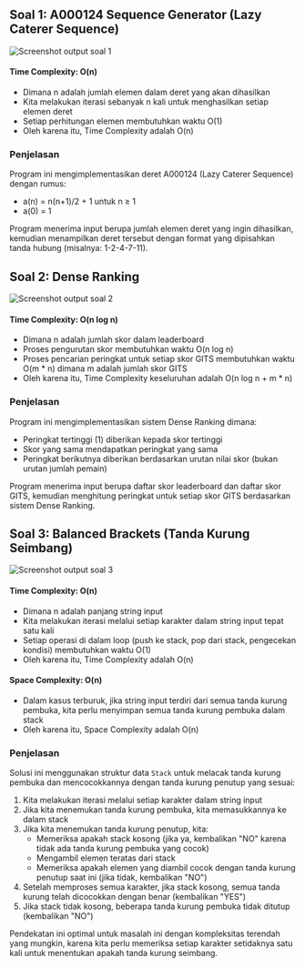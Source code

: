 ## Soal 1: A000124 Sequence Generator (Lazy Caterer Sequence)
![Screenshot output soal 1](https://github.com/user-attachments/assets/f3ccda60-de51-4a0f-b132-a2bdde3ddbe4)

#### Time Complexity: O(n)
- Dimana n adalah jumlah elemen dalam deret yang akan dihasilkan
- Kita melakukan iterasi sebanyak n kali untuk menghasilkan setiap elemen deret
- Setiap perhitungan elemen membutuhkan waktu O(1)
- Oleh karena itu, Time Complexity adalah O(n)

### Penjelasan

Program ini mengimplementasikan deret A000124 (Lazy Caterer Sequence) dengan rumus:
- a(n) = n(n+1)/2 + 1 untuk n ≥ 1
- a(0) = 1

Program menerima input berupa jumlah elemen deret yang ingin dihasilkan, kemudian menampilkan deret tersebut dengan format yang dipisahkan tanda hubung (misalnya: 1-2-4-7-11).

## Soal 2: Dense Ranking
![Screenshot output soal 2](https://github.com/user-attachments/assets/890b2b69-18b5-4493-9fab-15f711dd343b)

#### Time Complexity: O(n log n)
- Dimana n adalah jumlah skor dalam leaderboard
- Proses pengurutan skor membutuhkan waktu O(n log n)
- Proses pencarian peringkat untuk setiap skor GITS membutuhkan waktu O(m * n) dimana m adalah jumlah skor GITS
- Oleh karena itu, Time Complexity keseluruhan adalah O(n log n + m * n)

### Penjelasan

Program ini mengimplementasikan sistem Dense Ranking dimana:
- Peringkat tertinggi (1) diberikan kepada skor tertinggi
- Skor yang sama mendapatkan peringkat yang sama
- Peringkat berikutnya diberikan berdasarkan urutan nilai skor (bukan urutan jumlah pemain)

Program menerima input berupa daftar skor leaderboard dan daftar skor GITS, kemudian menghitung peringkat untuk setiap skor GITS berdasarkan sistem Dense Ranking.

## Soal 3: Balanced Brackets (Tanda Kurung Seimbang)
![Screenshot output soal 3](https://github.com/user-attachments/assets/373a3423-31fa-46f2-ba06-ea87613ee7df)

#### Time Complexity: O(n)
- Dimana n adalah panjang string input
- Kita melakukan iterasi melalui setiap karakter dalam string input tepat satu kali
- Setiap operasi di dalam loop (push ke stack, pop dari stack, pengecekan kondisi) membutuhkan waktu O(1)
- Oleh karena itu, Time Complexity adalah O(n)

#### Space Complexity: O(n)
- Dalam kasus terburuk, jika string input terdiri dari semua tanda kurung pembuka, kita perlu menyimpan semua tanda kurung pembuka dalam stack
- Oleh karena itu, Space Complexity adalah O(n)

### Penjelasan

Solusi ini menggunakan struktur data `Stack` untuk melacak tanda kurung pembuka dan mencocokkannya dengan tanda kurung penutup yang sesuai:

1. Kita melakukan iterasi melalui setiap karakter dalam string input
2. Jika kita menemukan tanda kurung pembuka, kita memasukkannya ke dalam stack
3. Jika kita menemukan tanda kurung penutup, kita:
   - Memeriksa apakah stack kosong (jika ya, kembalikan "NO" karena tidak ada tanda kurung pembuka yang cocok)
   - Mengambil elemen teratas dari stack
   - Memeriksa apakah elemen yang diambil cocok dengan tanda kurung penutup saat ini (jika tidak, kembalikan "NO")
4. Setelah memproses semua karakter, jika stack kosong, semua tanda kurung telah dicocokkan dengan benar (kembalikan "YES")
5. Jika stack tidak kosong, beberapa tanda kurung pembuka tidak ditutup (kembalikan "NO")

Pendekatan ini optimal untuk masalah ini dengan kompleksitas terendah yang mungkin, karena kita perlu memeriksa setiap karakter setidaknya satu kali untuk menentukan apakah tanda kurung seimbang.
